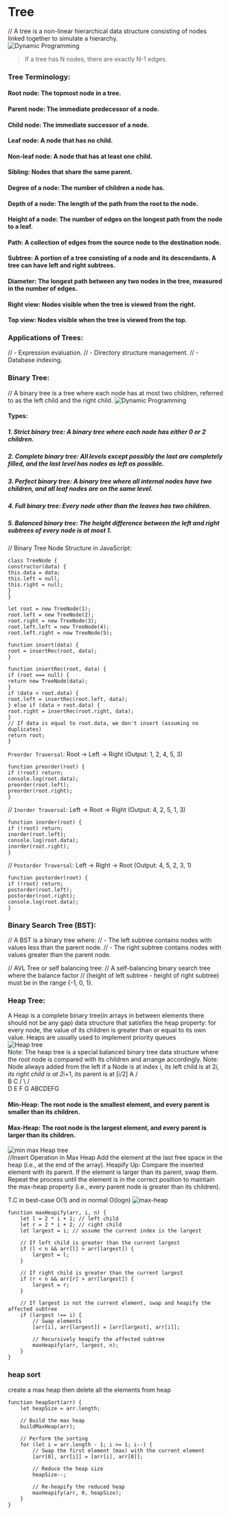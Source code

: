 # Tree

// A tree is a non-linear hierarchical data structure consisting of nodes linked together to simulate a hierarchy.<br>
![Dynamic Programming](./img/tree.png) <br>

> If a tree has N nodes, there are exactly N-1 edges.<br>

### Tree Terminology:<br>

#### Root node: The topmost node in a tree.<br>

#### Parent node: The immediate predecessor of a node.<br>

#### Child node: The immediate successor of a node.<br>

#### Leaf node: A node that has no child.<br>

#### Non-leaf node: A node that has at least one child.<br>

#### Sibling: Nodes that share the same parent.<br>

#### Degree of a node: The number of children a node has.<br>

#### Depth of a node: The length of the path from the root to the node.<br>

#### Height of a node: The number of edges on the longest path from the node to a leaf.<br>

#### Path: A collection of edges from the source node to the destination node.<br>

#### Subtree: A portion of a tree consisting of a node and its descendants. A tree can have left and right subtrees.<br>

#### Diameter: The longest path between any two nodes in the tree, measured in the number of edges.<br>

#### Right view: Nodes visible when the tree is viewed from the right.<br>

#### Top view: Nodes visible when the tree is viewed from the top.<br>

### Applications of Trees:<br>

// - Expression evaluation.
// - Directory structure management.
// - Database indexing.

### Binary Tree:<br>

// A binary tree is a tree where each node has at most two children, referred to as the left child and the right child.
![Dynamic Programming](./img/tree-type.png) <br>

#### Types:<br>

##### 1. Strict binary tree: A binary tree where each node has either 0 or 2 children.<br>

##### 2. Complete binary tree: All levels except possibly the last are completely filled, and the last level has nodes as left as possible.<br>

##### 3. Perfect binary tree: A binary tree where all internal nodes have two children, and all leaf nodes are on the same level.<br>

##### 4. Full binary tree: Every node other than the leaves has two children.<br>

##### 5. Balanced binary tree: The height difference between the left and right subtrees of every node is at most 1.<br>

// Binary Tree Node Structure in JavaScript:

```
class TreeNode {
constructor(data) {
this.data = data;
this.left = null;
this.right = null;
}
}

let root = new TreeNode(1);
root.left = new TreeNode(2);
root.right = new TreeNode(3);
root.left.left = new TreeNode(4);
root.left.right = new TreeNode(5);

function insert(data) {
root = insertRec(root, data);
}

function insertRec(root, data) {
if (root === null) {
return new TreeNode(data);
}
if (data < root.data) {
root.left = insertRec(root.left, data);
} else if (data > root.data) {
root.right = insertRec(root.right, data);
}
// If data is equal to root.data, we don't insert (assuming no duplicates)
return root;
}
```

`Preorder Traversal`: Root -> Left -> Right (Output: 1, 2, 4, 5, 3)

```
function preorder(root) {
if (!root) return;
console.log(root.data);
preorder(root.left);
preorder(root.right);
}
```

// `Inorder Traversal`: Left -> Root -> Right (Output: 4, 2, 5, 1, 3)

```
function inorder(root) {
if (!root) return;
inorder(root.left);
console.log(root.data);
inorder(root.right);
}
```

// `Postorder Traversal`: Left -> Right -> Root (Output: 4, 5, 2, 3, 1)

```
function postorder(root) {
if (!root) return;
postorder(root.left);
postorder(root.right);
console.log(root.data);
}
```

### Binary Search Tree (BST):

// A BST is a binary tree where:
// - The left subtree contains nodes with values less than the parent node.
// - The right subtree contains nodes with values greater than the parent node.

// AVL Tree or self balancing tree:
// A self-balancing binary search tree where the balance factor
// (height of left subtree - height of right subtree) must be in the range {-1, 0, 1}.

### Heap Tree:

A Heap is a complete binary tree(in arrays in between elements there should not be any gap) data structure that satisfies the heap property: for every node, the value of its children is greater than or equal to its own value. Heaps are usually used to implement priority queues<br>
![Heap tree](./img/heap-1.png) <br>
Note: The heap tree is a special balanced binary tree data structure where the root node is compared with its children and arrange accordingly.
Note: Node always added from the left
if a Node is at index i,
its left child is at 2*i,
its right child is at 2*i+1,
its parent is at [i/2]
A
/ \
 B C
/ \ / \
D E F G
ABCDEFG<br>

#### Min-Heap: The root node is the smallest element, and every parent is smaller than its children.<br>

#### Max-Heap: The root node is the largest element, and every parent is larger than its children.<br>

![min max Heap tree](./img/heap.png) <br>
//Insert Operation in Max Heap
Add the element at the last free space in the heap (i.e., at the end of the array).
Heapify Up: Compare the inserted element with its parent. If the element is larger than its parent, swap them.
Repeat the process until the element is in the correct position to maintain the max-heap property (i.e., every parent node is greater than its children).

T.C in best-case O(1) and in normal O(logn)
![max-heap](./img/max_heap.png) <br>

```
function maxHeapify(arr, i, n) {
    let l = 2 * i + 1; // left child
    let r = 2 * i + 2; // right child
    let largest = i; // assume the current index is the largest

    // If left child is greater than the current largest
    if (l < n && arr[l] > arr[largest]) {
        largest = l;
    }

    // If right child is greater than the current largest
    if (r < n && arr[r] > arr[largest]) {
        largest = r;
    }

    // If largest is not the current element, swap and heapify the affected subtree
    if (largest !== i) {
        // Swap elements
        [arr[i], arr[largest]] = [arr[largest], arr[i]];

        // Recursively heapify the affected subtree
        maxHeapify(arr, largest, n);
    }
}

```

### heap sort

create a max heap then delete all the elements from heap

```
function heapSort(arr) {
    let heapSize = arr.length;

    // Build the max heap
    buildMaxHeap(arr);

    // Perform the sorting
    for (let i = arr.length - 1; i >= 1; i--) {
        // Swap the first element (max) with the current element
        [arr[0], arr[i]] = [arr[i], arr[0]];

        // Reduce the heap size
        heapSize--;

        // Re-heapify the reduced heap
        maxHeapify(arr, 0, heapSize);
    }
}
```
